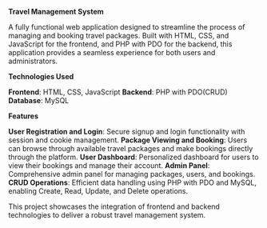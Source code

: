 **Travel Management System**


A fully functional web application designed to streamline the process of managing and booking travel packages. Built with HTML, CSS, and JavaScript for the frontend, and PHP with PDO for the backend, this application provides a seamless experience for both users and administrators.


**Technologies Used**

**Frontend**: HTML, CSS, JavaScript
**Backend**: PHP with PDO(CRUD)
**Database**: MySQL

**Features**

**User Registration and Login**: Secure signup and login functionality with session and cookie management.
**Package Viewing and Booking**: Users can browse through available travel packages and make bookings directly through the platform.
**User Dashboard**: Personalized dashboard for users to view their bookings and manage their account.
**Admin Panel**: Comprehensive admin panel for managing packages, users, and bookings.
**CRUD Operations**: Efficient data handling using PHP with PDO and MySQL, enabling Create, Read, Update, and Delete operations.



This project showcases the integration of frontend and backend technologies to deliver a robust travel management system.
